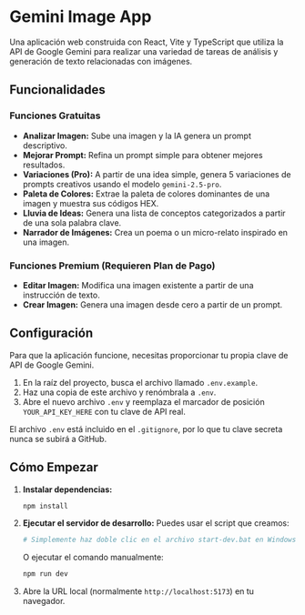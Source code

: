 # Gemini Image App

Una aplicación web construida con React, Vite y TypeScript que utiliza la API de Google Gemini para realizar una variedad de tareas de análisis y generación de texto relacionadas con imágenes.

## Funcionalidades

### Funciones Gratuitas
- **Analizar Imagen:** Sube una imagen y la IA genera un prompt descriptivo.
- **Mejorar Prompt:** Refina un prompt simple para obtener mejores resultados.
- **Variaciones (Pro):** A partir de una idea simple, genera 5 variaciones de prompts creativos usando el modelo `gemini-2.5-pro`.
- **Paleta de Colores:** Extrae la paleta de colores dominantes de una imagen y muestra sus códigos HEX.
- **Lluvia de Ideas:** Genera una lista de conceptos categorizados a partir de una sola palabra clave.
- **Narrador de Imágenes:** Crea un poema o un micro-relato inspirado en una imagen.

### Funciones Premium (Requieren Plan de Pago)
- **Editar Imagen:** Modifica una imagen existente a partir de una instrucción de texto.
- **Crear Imagen:** Genera una imagen desde cero a partir de un prompt.

## Configuración

Para que la aplicación funcione, necesitas proporcionar tu propia clave de API de Google Gemini.

1.  En la raíz del proyecto, busca el archivo llamado `.env.example`.
2.  Haz una copia de este archivo y renómbrala a `.env`.
3.  Abre el nuevo archivo `.env` y reemplaza el marcador de posición `YOUR_API_KEY_HERE` con tu clave de API real.

El archivo `.env` está incluido en el `.gitignore`, por lo que tu clave secreta nunca se subirá a GitHub.

## Cómo Empezar

1.  **Instalar dependencias:**
    ```bash
    npm install
    ```

2.  **Ejecutar el servidor de desarrollo:**
    Puedes usar el script que creamos:
    ```bash
    # Simplemente haz doble clic en el archivo start-dev.bat en Windows
    ```
    O ejecutar el comando manualmente:
    ```bash
    npm run dev
    ```

3.  Abre la URL local (normalmente `http://localhost:5173`) en tu navegador.